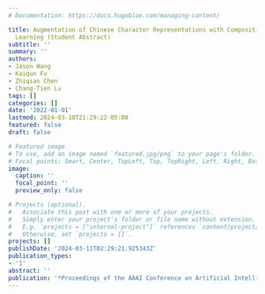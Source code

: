 ```yaml
---
# Documentation: https://docs.hugoblox.com/managing-content/

title: Augmentation of Chinese Character Representations with Compositional Graph
  Learning (Student Abstract)
subtitle: ''
summary: ''
authors:
- Jason Wang
- Kaiqun Fu
- Zhiqian Chen
- Chang-Tien Lu
tags: []
categories: []
date: '2022-01-01'
lastmod: 2024-03-10T21:29:22-05:00
featured: false
draft: false

# Featured image
# To use, add an image named `featured.jpg/png` to your page's folder.
# Focal points: Smart, Center, TopLeft, Top, TopRight, Left, Right, BottomLeft, Bottom, BottomRight.
image:
  caption: ''
  focal_point: ''
  preview_only: false

# Projects (optional).
#   Associate this post with one or more of your projects.
#   Simply enter your project's folder or file name without extension.
#   E.g. `projects = ["internal-project"]` references `content/project/deep-learning/index.md`.
#   Otherwise, set `projects = []`.
projects: []
publishDate: '2024-03-11T02:29:21.925343Z'
publication_types:
- '1'
abstract: ''
publication: '*Proceedings of the AAAI Conference on Artificial Intelligence*'
---
```

